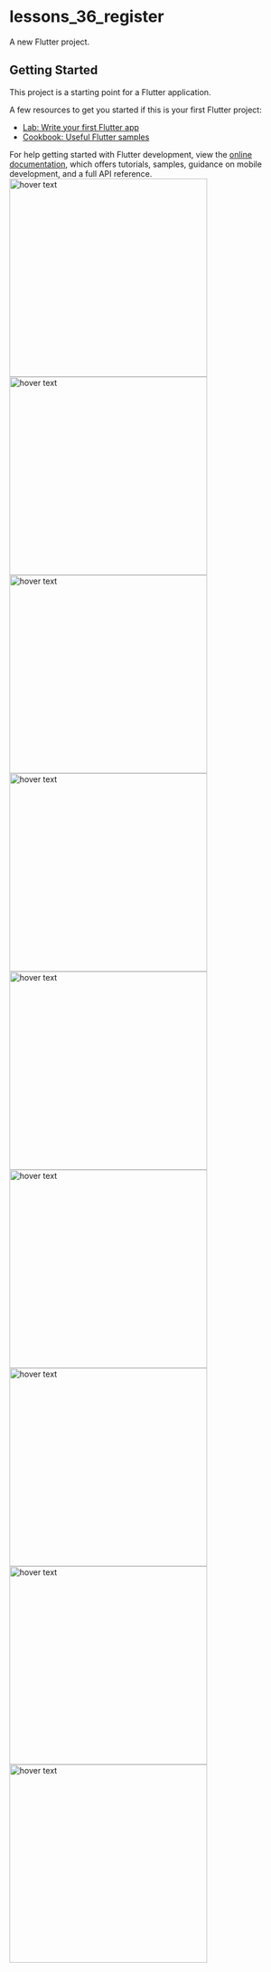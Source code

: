 # lessons_36_register

A new Flutter project.

## Getting Started

This project is a starting point for a Flutter application.

A few resources to get you started if this is your first Flutter project:

- [Lab: Write your first Flutter app](https://docs.flutter.dev/get-started/codelab)
- [Cookbook: Useful Flutter samples](https://docs.flutter.dev/cookbook)

For help getting started with Flutter development, view the
[online documentation](https://docs.flutter.dev/), which offers tutorials,
samples, guidance on mobile development, and a full API reference.
<img src="assets/screenshot/img_1.png" width="350" title="hover text">
<img src="assets/screenshot/img_3.png" width="350" title="hover text">
<img src="assets/screenshot/img_4.png" width="350" title="hover text">
<img src="assets/screenshot/img_5.png" width="350" title="hover text">
<img src="assets/screenshot/img_6.png" width="350" title="hover text">
<img src="assets/screenshot/img_7.png" width="350" title="hover text">
<img src="assets/screenshot/img_8.png" width="350" title="hover text">
<img src="assets/screenshot/page_9.png" width="350" title="hover text">
<img src="assets/screenshot/img_10.png" width="350" title="hover text">


